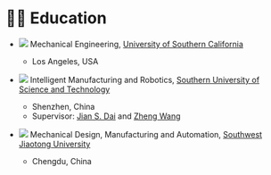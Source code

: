 # 👨‍🎓 Education

* <img src="https://img.shields.io/badge/Ph.D.-incoming-blue?style=flat-square"> Mechanical Engineering, [University of Southern California](https://www.usc.edu/)
    * Los Angeles, USA

* <img src="https://img.shields.io/badge/M.Eng-2022/09--2025/06-blue?style=flat-square"> Intelligent Manufacturing and Robotics, [Southern University of Science and Technology](https://www.sustech.edu.cn/en/)
    * Shenzhen, China
    * Supervisor: [Jian S. Dai](https://sustech.edu.cn/zh/faculties/daijiansheng.html) and [Zheng Wang](https://ieeexplore.ieee.org/author/37085463419)


* <img src="https://img.shields.io/badge/B.Eng-2018/09--2022/06-blue?style=flat-square"> Mechanical Design, Manufacturing and Automation, [Southwest Jiaotong University](https://en.swjtu.edu.cn/)
    * Chengdu, China
    <!-- * Thesis: The Topography Adaptive Design of a Bipedal Leg-Wheeled Robot
    [<a href="/files/paper_pdf/UG_Thesis.pdf" target="_blank">PDF in Chinese</a>]
    [<a href="/files/paper_video/UG_thesis.mp4" target="_blank">Video</a>] -->






<!-- # 💼 Services

<!-- ### Journal Reviewer

* [IEEE Transactions on Neural Networks and Learning Systems (TNNLS)](https://ieeexplore.ieee.org/xpl/RecentIssue.jsp?punumber=5962385)

### Program Committee and/or Reviewer for Conferences and Workshops

* [ICCV 2023](https://iccv2023.thecvf.com/) -->

<!-- ### Conference Reviewer

* IEEE/CVF Conference on Computer Vision and Pattern Recognition [(CVPR)](https://ieeexplore.ieee.org/xpl/conhome/1000147/all-proceedings)
* IEEE/CVF International Conference on Computer Vision [(ICCV)](https://ieeexplore.ieee.org/xpl/conhome/1000149/all-proceedings)
* European Conference on Computer Vision [(ECCV)](https://www.ecva.net/index.php#conferences)
* AAAI Conference on Artificial Intelligence [(AAAI)](https://aaai.org/conference/aaai/)
* International Joint Conference on Artificial Intelligence [(IJCAI)](https://www.ijcai.org/)
* IEEE International Conference on Multimedia and Expo [(ICME)](https://ieeexplore.ieee.org/xpl/conhome/1000477/all-proceedings)
* ACM International Conference on Multimedia Retrieval [(ICMR)](http://icmr2024.org/)
* Asian Conference on Computer Vision [(ACCV)](https://link.springer.com/conference/accv)
* International Conference on Pattern Recognition [(ICPR)](https://ieeexplore.ieee.org/xpl/conhome/1000545/all-proceedings)

### Journal Reviewer

* IEEE Transactions on Neural Networks and Learning Systems [(TNNLS)](https://ieeexplore.ieee.org/xpl/RecentIssue.jsp?punumber=5962385)
* ACM Transactions on Intelligent Systems and Technology [(ACM TIST)](https://dl.acm.org/journal/tist)
* Journal of Visual Communication and Image Representation [(JVCI)](https://www.sciencedirect.com/journal/journal-of-visual-communication-and-image-representation)
* Concurrency and Computation: Practice and Experience [(CPE)](https://onlinelibrary.wiley.com/journal/15320634)

### Program Committee for Conferences and Workshops

* Session Chair, The First Westlake Robot Learning Symposium -->

